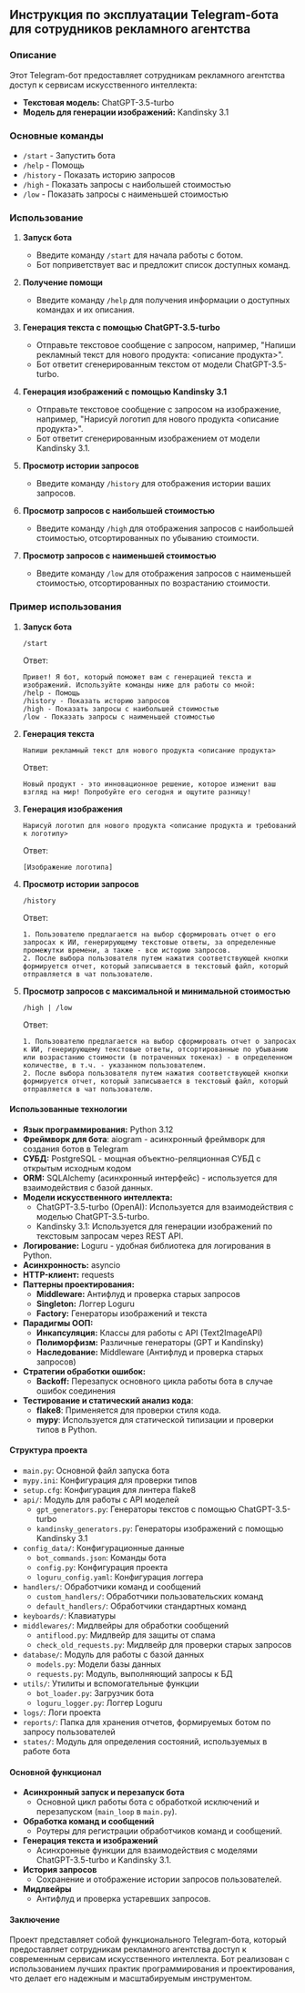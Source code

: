 ## Инструкция по эксплуатации Telegram-бота для сотрудников рекламного агентства

### Описание
Этот Telegram-бот предоставляет сотрудникам рекламного агентства доступ к сервисам искусственного интеллекта:
- **Текстовая модель:** ChatGPT-3.5-turbo
- **Модель для генерации изображений:** Kandinsky 3.1

### Основные команды
- `/start` - Запустить бота
- `/help` - Помощь
- `/history` - Показать историю запросов
- `/high` - Показать запросы с наибольшей стоимостью
- `/low` - Показать запросы с наименьшей стоимостью

### Использование
1. **Запуск бота**
   - Введите команду `/start` для начала работы с ботом.
   - Бот поприветствует вас и предложит список доступных команд.

2. **Получение помощи**
   - Введите команду `/help` для получения информации о доступных командах и их описания.

3. **Генерация текста с помощью ChatGPT-3.5-turbo**
   - Отправьте текстовое сообщение с запросом, например, "Напиши рекламный текст для нового продукта: <описание продукта>".
   - Бот ответит сгенерированным текстом от модели ChatGPT-3.5-turbo.

4. **Генерация изображений с помощью Kandinsky 3.1**
   - Отправьте текстовое сообщение с запросом на изображение, например, "Нарисуй логотип для нового продукта <описание продукта>".
   - Бот ответит сгенерированным изображением от модели Kandinsky 3.1.

5. **Просмотр истории запросов**
   - Введите команду `/history` для отображения истории ваших запросов.

6. **Просмотр запросов с наибольшей стоимостью**
   - Введите команду `/high` для отображения запросов с наибольшей стоимостью, отсортированных по убыванию стоимости.

7. **Просмотр запросов с наименьшей стоимостью**
   - Введите команду `/low` для отображения запросов с наименьшей стоимостью, отсортированных по возрастанию стоимости.

### Пример использования
1. **Запуск бота**
   ```
   /start
   ```
   Ответ:
   ```
   Привет! Я бот, который поможет вам с генерацией текста и изображений. Используйте команды ниже для работы со мной:
   /help - Помощь
   /history - Показать историю запросов
   /high - Показать запросы с наибольшей стоимостью
   /low - Показать запросы с наименьшей стоимостью
   ```

2. **Генерация текста**
   ```
   Напиши рекламный текст для нового продукта <описание продукта>
   ```
   Ответ:
   ```
   Новый продукт - это инновационное решение, которое изменит ваш взгляд на мир! Попробуйте его сегодня и ощутите разницу!
   ```

3. **Генерация изображения**
   ```
   Нарисуй логотип для нового продукта <описание продукта и требований к логотипу>
   ```
   Ответ:
   ```
   [Изображение логотипа]
   ```

4. **Просмотр истории запросов**
   ```
   /history
   ```
   Ответ:
   ```
   1. Пользователю предлагается на выбор сформировать отчет о его запросах к ИИ, генерирующему текстовые ответы, за определенные промежутки времени, а также - всю историю запросов.
   2. После выбора пользователя путем нажатия соответствующей кнопки формируется отчет, который записывается в текстовый файл, который отправляется в чат пользователю.  
   ```

5. **Просмотр запросов с максимальной и минимальной стоимостью**
   ```
   /high | /low
   ```
   Ответ:
   ```
   1. Пользователю предлагается на выбор сформировать отчет о запросах к ИИ, генерирующему текстовые ответы, отсортированные по убыванию или возрастанию стоимости (в потраченных токенах) - в определенном количестве, в т.ч. - указанном пользователем.
   2. После выбора пользователя путем нажатия соответствующей кнопки формируется отчет, который записывается в текстовый файл, который отправляется в чат пользователю.  
   ```


#### Использованные технологии
- **Язык программирования:** Python 3.12
- **Фреймворк для бота**: aiogram - асинхронный фреймворк для создания ботов в Telegram
- **СУБД:** PostgreSQL - мощная объектно-реляционная СУБД с открытым исходным кодом
- **ORM:** SQLAlchemy (асинхронный интерфейс) - используется для взаимодействия с базой данных.
- **Модели искусственного интеллекта:**
  - ChatGPT-3.5-turbo (OpenAI): Используется для взаимодействия с моделью ChatGPT-3.5-turbo.
  - Kandinsky 3.1: Используется для генерации изображений по текстовым запросам через REST API.
- **Логирование:** Loguru - удобная библиотека для логирования в Python.
- **Асинхронность:** asyncio
- **HTTP-клиент:** requests
- **Паттерны проектирования:**
  - **Middleware:** Антифлуд и проверка старых запросов
  - **Singleton:** Логгер Loguru
  - **Factory:** Генераторы изображений и текста
- **Парадигмы ООП:**
  - **Инкапсуляция:** Классы для работы с API (Text2ImageAPI)
  - **Полиморфизм:** Различные генераторы (GPT и Kandinsky)
  - **Наследование:** Middleware (Антифлуд и проверка старых запросов)
- **Стратегии обработки ошибок:**
  - **Backoff:** Перезапуск основного цикла работы бота в случае ошибок соединения
- **Тестирование и статический анализ кода**:
  - **flake8**: Применяется для проверки стиля кода.
  - **mypy**: Используется для статической типизации и проверки типов в Python.


#### Структура проекта
- `main.py`: Основной файл запуска бота
- `mypy.ini`: Конфигурация для проверки типов
- `setup.cfg`: Конфигурация для линтера flake8
- `api/`: Модуль для работы с API моделей
  - `gpt_generators.py`: Генераторы текстов с помощью ChatGPT-3.5-turbo
  - `kandinsky_generators.py`: Генераторы изображений с помощью Kandinsky 3.1
- `config_data/`: Конфигурационные данные
  - `bot_commands.json`: Команды бота
  - `config.py`: Конфигурация проекта
  - `loguru_config.yaml`: Конфигурация логгера
- `handlers/`: Обработчики команд и сообщений
  - `custom_handlers/`: Обработчики пользовательских команд
  - `default_handlers/`: Обработчики стандартных команд
- `keyboards/`: Клавиатуры
- `middlewares/`: Мидлвейры для обработки сообщений
  - `antiflood.py`: Мидлвейр для защиты от спама
  - `check_old_requests.py`: Мидлвейр для проверки старых запросов
- `database/`: Модуль для работы с базой данных
  - `models.py`: Модели базы данных
  - `requests.py`: Модуль, выполняющий запросы к БД
- `utils/`: Утилиты и вспомогательные функции
  - `bot_loader.py`: Загрузчик бота
  - `loguru_logger.py`: Логгер Loguru
- `logs/`: Логи проекта
- `reports/`: Папка для хранения отчетов, формируемых ботом по запросу пользователей
- `states/`: Модуль для определения состояний, используемых в работе бота

#### Основной функционал
- **Асинхронный запуск и перезапуск бота**
  - Основной цикл работы бота с обработкой исключений и перезапуском (`main_loop` в `main.py`).
- **Обработка команд и сообщений**
  - Роутеры для регистрации обработчиков команд и сообщений.
- **Генерация текста и изображений**
  - Асинхронные функции для взаимодействия с моделями ChatGPT-3.5-turbo и Kandinsky 3.1.
- **История запросов**
  - Сохранение и отображение истории запросов пользователей.
- **Мидлвейры**
  - Антифлуд и проверка устаревших запросов.

#### Заключение
Проект представляет собой функционального Telegram-бота, который предоставляет сотрудникам рекламного агентства доступ к современным сервисам искусственного интеллекта. Бот реализован с использованием лучших практик программирования и проектирования, что делает его надежным и масштабируемым инструментом.